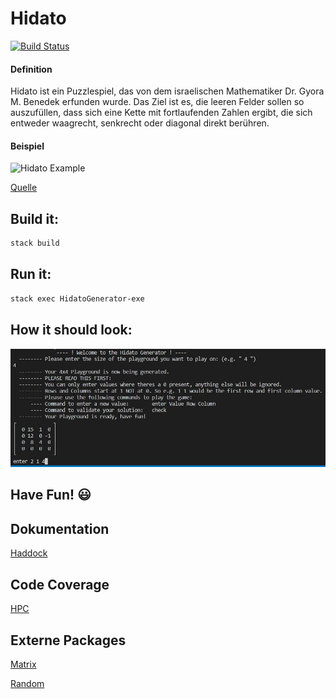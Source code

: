 # Hidato 
[![Build Status](https://travis-ci.com/ob-fun-ws18/studienarbeit-bugproducer.svg?branch=master)](https://travis-ci.com/ob-fun-ws18/studienarbeit-bugproducer.svg?branch=master)


#### Definition
Hidato ist ein Puzzlespiel, das von dem israelischen Mathematiker Dr. Gyora M. Benedek erfunden wurde. 
Das Ziel ist es, die leeren Felder sollen so auszufüllen, dass sich eine Kette mit fortlaufenden Zahlen ergibt, die sich entweder waagrecht, senkrecht oder diagonal direkt berühren.

#### Beispiel
![Hidato Example](https://www.puzzlesandbrains.com/imagesmall/hidato/0606HidatoEasy1and2.gif)

[Quelle](https://www.puzzlesandbrains.com/Hidatomain.php)


## Build it:
```sh
stack build
```

## Run it:
```sh
stack exec HidatoGenerator-exe
```
## How it should look:

![HidatoExample](https://raw.githubusercontent.com/ob-fun-ws18/studienarbeit-bugproducer/master/docs/HidatoExample.JPG)


## Have Fun! :smiley:



## Dokumentation
[Haddock](https://ob-fun-ws18.github.io/studienarbeit-bugproducer/docs/doc/index.html)

## Code Coverage
[HPC](https://ob-fun-ws18.github.io/studienarbeit-bugproducer/docs/hpc/index.html)

## Externe Packages
[Matrix](http://hackage.haskell.org/package/matrix)

[Random](http://hackage.haskell.org/package/random)
